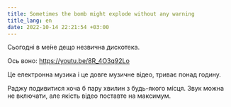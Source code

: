 ```yaml
---
title: Sometimes the bomb might explode without any warning
title_lang: en
date: 2022-10-14 22:21:54 +03:00
---
```


Сьогодні в ме́не дещо незвична дискотека.

Ось воно: <https://youtu.be/8R_4O3q92Lo>

Це електронна музика і це довге музичне відео, триває понад годину. 

Раджу подивитися хоча б пару хвилин з будь-якого мі́сця. Звук можна не включати, але якість відео поставте на максимум.
